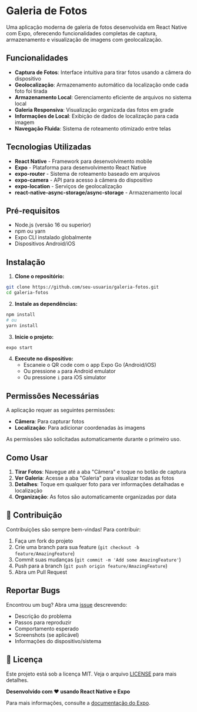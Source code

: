 # Galeria de Fotos

Uma aplicação moderna de galeria de fotos desenvolvida em React Native com Expo, oferecendo funcionalidades completas de captura, armazenamento e visualização de imagens com geolocalização.

## Funcionalidades

- **Captura de Fotos**: Interface intuitiva para tirar fotos usando a câmera do dispositivo
- **Geolocalização**: Armazenamento automático da localização onde cada foto foi tirada
- **Armazenamento Local**: Gerenciamento eficiente de arquivos no sistema local
- **Galeria Responsiva**: Visualização organizada das fotos em grade
- **Informações de Local**: Exibição de dados de localização para cada imagem
- **Navegação Fluida**: Sistema de roteamento otimizado entre telas

## Tecnologias Utilizadas

- **React Native** - Framework para desenvolvimento mobile
- **Expo** - Plataforma para desenvolvimento React Native
- **expo-router** - Sistema de roteamento baseado em arquivos
- **expo-camera** - API para acesso à câmera do dispositivo
- **expo-location** - Serviços de geolocalização
- **react-native-async-storage/async-storage** - Armazenamento local

## Pré-requisitos

- Node.js (versão 16 ou superior)
- npm ou yarn
- Expo CLI instalado globalmente
- Dispositivos Android/iOS

## Instalação

1. **Clone o repositório:**
```bash
git clone https://github.com/seu-usuario/galeria-fotos.git
cd galeria-fotos
```

2. **Instale as dependências:**
```bash
npm install
# ou
yarn install
```

3. **Inicie o projeto:**
```bash
expo start
```

4. **Execute no dispositivo:**
   - Escaneie o QR code com o app Expo Go (Android/iOS)
   - Ou pressione `a` para Android emulator
   - Ou pressione `i` para iOS simulator

## Permissões Necessárias

A aplicação requer as seguintes permissões:

- **Câmera**: Para capturar fotos
- **Localização**: Para adicionar coordenadas às imagens

As permissões são solicitadas automaticamente durante o primeiro uso.

## Como Usar

1. **Tirar Fotos**: Navegue até a aba "Câmera" e toque no botão de captura
2. **Ver Galeria**: Acesse a aba "Galeria" para visualizar todas as fotos
3. **Detalhes**: Toque em qualquer foto para ver informações detalhadas e localização
4. **Organização**: As fotos são automaticamente organizadas por data

## 🤝 Contribuição

Contribuições são sempre bem-vindas! Para contribuir:

1. Faça um fork do projeto
2. Crie uma branch para sua feature (`git checkout -b feature/AmazingFeature`)
3. Commit suas mudanças (`git commit -m 'Add some AmazingFeature'`)
4. Push para a branch (`git push origin feature/AmazingFeature`)
5. Abra um Pull Request

## Reportar Bugs

Encontrou um bug? Abra uma [issue](https://github.com/chicolitorafa/galeria/issues) descrevendo:

- Descrição do problema
- Passos para reproduzir
- Comportamento esperado
- Screenshots (se aplicável)
- Informações do dispositivo/sistema

## 📄 Licença

Este projeto está sob a licença MIT. Veja o arquivo [LICENSE](LICENSE) para mais detalhes.

**Desenvolvido com ❤️ usando React Native e Expo**

Para mais informações, consulte a [documentação do Expo](https://docs.expo.dev/).
